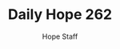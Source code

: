 ---
image: /assets/img/daily-hope-default-artwork.png
title: Daily Hope 262
number: 262
categories:
  - Daily Hope
author: Hope Staff
notes: Daily Hope 262
embed: >-
  <iframe style="border-radius:12px" src="https://open.spotify.com/embed/episode/7b09XFbGfnz05XswbVpQoF?utm_source=generator" width="100%" height="352" frameBorder="0" allowfullscreen="" allow="autoplay; clipboard-write; encrypted-media; fullscreen; picture-in-picture" loading="lazy"></iframe>
---